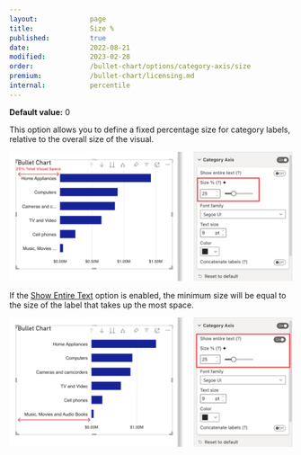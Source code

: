 ```yaml
---
layout:             page
title:              Size %
published:          true
date:               2022-08-21
modified:   	    2023-02-28
order:              /bullet-chart/options/category-axis/size
premium:            /bullet-chart/licensing.md
internal:           percentile
---
```


**Default value:** 0 

This option allows you to define a fixed percentage size for category labels, relative to the overall size of the visual. 

<img src="images/category-axis-size-perc.png" width="700">

If the [Show Entire Text](show-entire-text.md) option is enabled, the minimum size will be equal to the size of the label that takes up the most space.

<img src="images/category-axis-size-perc-show-entire-text.png" width="700">

